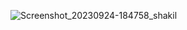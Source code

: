 ![Screenshot_20230924-184758_shakil](https://github.com/shakilkhansk/Flutter_01/assets/20550689/8f295fb2-f24e-4e97-aa75-e5ad1dbf3550)
